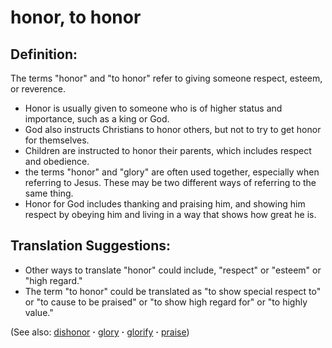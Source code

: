 # honor, to honor #

## Definition: ##

The terms "honor" and "to honor" refer to giving someone respect, esteem, or reverence.

* Honor is usually given to someone who is of higher status and importance, such as a king or God.
* God also instructs Christians to honor others, but not to try to get honor for themselves.
* Children are instructed to honor their parents, which includes respect and obedience.
* the terms "honor" and "glory" are often used together, especially when referring to Jesus. These may be two different ways of referring to the same thing.
* Honor for God includes thanking and praising him, and showing him respect by obeying him and living in a way that shows how great he is.

## Translation Suggestions: ##

* Other ways to translate "honor" could include, "respect" or "esteem" or "high regard."
* The term "to honor" could be translated as "to show special respect to" or "to cause to be praised" or "to show high regard for" or "to highly value."
 
(See also: [dishonor](../other/dishonor.md) **·** [glory](../kt/glory.md) **·** [glorify](../kt/glorify.md) **·** [praise](../other/praise.md))

